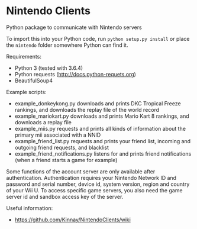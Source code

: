 # Nintendo Clients
Python package to communicate with Nintendo servers

To import this into your Python code, run `python setup.py install` or place the `nintendo` folder somewhere Python can find it.

Requirements:
* Python 3 (tested with 3.6.4)
* Python requests (http://docs.python-requets.org)
* BeautifulSoup4

Example scripts:
* example_donkeykong.py downloads and prints DKC Tropical Freeze rankings, and downloads the replay file of the world record
* example_mariokart.py downloads and prints Mario Kart 8 rankings, and downloads a replay file
* example_miis.py requests and prints all kinds of information about the primary mii associated with a NNID
* example_friend_list.py requests and prints your friend list, incoming and outgoing friend requests, and blacklist
* example_friend_notifications.py listens for and prints friend notifications (when a friend starts a game for example)

Some functions of the account server are only available after authentication. Authentication requires your Nintendo Network ID and password and serial number, device id, system version, region and country of your Wii U. To access specific game servers, you also need the game server id and sandbox access key of the server.

Useful information:
* https://github.com/Kinnay/NintendoClients/wiki
